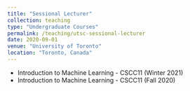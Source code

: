 ```yaml
---
title: "Sessional Lecturer"
collection: teaching
type: "Undergraduate Courses"
permalink: /teaching/utsc-sessional-lecturer
date: 2020-09-01
venue: "University of Toronto"
location: "Toronto, Canada"
---
```


- Introduction to Machine Learning - CSCC11 (Winter 2021)
- Introduction to Machine Learning - CSCC11 (Fall 2020)